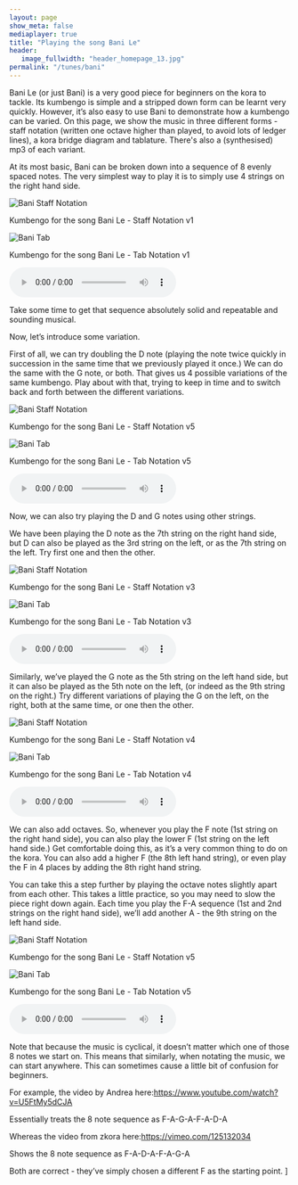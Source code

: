 ```yaml
---
layout: page
show_meta: false
mediaplayer: true
title: "Playing the song Bani Le"
header:
   image_fullwidth: "header_homepage_13.jpg"
permalink: "/tunes/bani"
---
```

Bani Le (or just Bani) is a very good piece for beginners on the kora to tackle. Its kumbengo is simple and a stripped down form can be learnt very quickly. However, it’s also easy to use Bani to demonstrate how a kumbengo can be varied.
On this page, we show the music in three different forms - staff notation (written one octave higher than played, to avoid lots of ledger lines), a kora bridge diagram and tablature. There's also a (synthesised) mp3 of each variant. 

At its most basic, Bani can be broken down into a sequence of 8 evenly spaced notes. The very simplest way to play it is to simply use 4 strings on the right hand side. 

<div class="row t60">
        <img src="{{ site.urlimg }}BaniLessonStaff1.png" alt="Bani Staff Notation">
        <p>Kumbengo for the song Bani Le - Staff Notation v1</p>
</div>
<div class="row t60">
        <img src="{{ site.urlimg }}BaniLessonTab1.jpg" alt="Bani Tab">
        <p>Kumbengo for the song Bani Le - Tab Notation v1</p>
</div>

<audio src="{{ site.urlaudio }}BaniLesson1.mp3" type="audio/mp3" controls="controls"></audio>

Take some time to get that sequence absolutely solid and repeatable and sounding musical.

Now, let’s introduce some variation.

First of all, we can try doubling the D note (playing the note twice quickly in succession in the same time that we previously played it once.) We can do the same with the G note, or both. That gives us 4 possible variations of the same kumbengo. Play about with that, trying to keep in time and to switch back and forth between the different variations.

<div class="row t60">
        <img src="{{ site.urlimg }}BaniLessonStaff2.png" alt="Bani Staff Notation">
        <p>Kumbengo for the song Bani Le - Staff Notation v5</p>
</div>
<div class="row t60">
        <img src="{{ site.urlimg }}BaniLessonTab2.jpg" alt="Bani Tab">
        <p>Kumbengo for the song Bani Le - Tab Notation v5</p>
</div>

<audio src="{{ site.urlaudio }}BaniLesson2.mp3" type="audio/mp3" controls="controls"></audio>

Now, we can also try playing the D and G notes using other strings.

We have been playing the D note as the 7th string on the right hand side, but D can also be played as the 3rd string on the
left, or as the 7th string on the left. Try first one and then the other. 

<div class="row t60">
        <img src="{{ site.urlimg }}BaniLessonStaff3.png" alt="Bani Staff Notation">
        <p>Kumbengo for the song Bani Le - Staff Notation v3</p>
</div>
<div class="row t60">
        <img src="{{ site.urlimg }}BaniLessonTab3.jpg" alt="Bani Tab">
        <p>Kumbengo for the song Bani Le - Tab Notation v3</p>
</div>

<audio src="{{ site.urlaudio }}BaniLesson3.mp3" type="audio/mp3" controls="controls"></audio>

Similarly, we’ve played the G note as the 5th string on the left hand side, but it can also be played as the 5th note on the left, (or indeed as the 9th string on the right.)  Try different variations of playing the G on the left, on the right, both at the same time, or one then the other.


<div class="row t60">
        <img src="{{ site.urlimg }}BaniLessonStaff5.png" alt="Bani Staff Notation">
        <p>Kumbengo for the song Bani Le - Staff Notation v4</p>
</div>
<div class="row t60">
        <img src="{{ site.urlimg }}BaniLessonTab5.jpg" alt="Bani Tab">
        <p>Kumbengo for the song Bani Le - Tab Notation v4</p>
</div>

<audio src="{{ site.urlaudio }}BaniLesson4.mp3" type="audio/mp3" controls="controls"></audio>


We can also add octaves. So, whenever you play the F note (1st string on the right hand side), you can also play the lower F (1st string on the left hand side.) Get comfortable doing this, as it’s a very common thing to do on the kora. You can also add a higher F (the 8th left hand string), or even play the F in 4 places by adding the 8th right hand string.

You can take this a step further by playing the octave notes slightly apart from each other. This takes a little practice, so you may need to slow the piece right down again. Each time you play the F-A sequence (1st and 2nd strings on the right hand side), we’ll add another A - the 9th string on the left hand side.

<div class="row t60">
        <img src="{{ site.urlimg }}BaniLessonStaff5.png" alt="Bani Staff Notation">
        <p>Kumbengo for the song Bani Le - Staff Notation v5</p>
</div>
<div class="row t60">
        <img src="{{ site.urlimg }}BaniLessonTab5.jpg" alt="Bani Tab">
        <p>Kumbengo for the song Bani Le - Tab Notation v5</p>
</div>

<audio src="{{ site.urlaudio }}BaniLesson5.mp3" type="audio/mp3" controls="controls"></audio>


Note that because the music is cyclical, it doesn’t matter which one of those 8 notes we start on. This means that similarly, when notating the music, we can start anywhere. This can sometimes cause a little bit of confusion for beginners.

For example, the video by Andrea here:<https://www.youtube.com/watch?v=U5FtMy5dCJA>

Essentially treats the 8 note sequence as F-A-G-A-F-A-D-A

Whereas the video from zkora here:<https://vimeo.com/125132034>

Shows the 8 note sequence as F-A-D-A-F-A-G-A

Both are correct - they’ve simply chosen a different F as the starting point. ]
